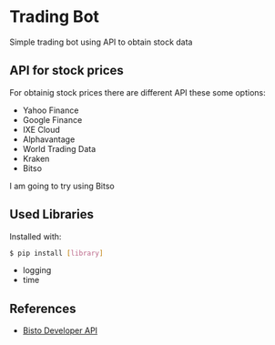 # Trading Bot

Simple trading bot using API to obtain stock data

## API for stock prices

For obtainig stock prices there are different API these some options:

- Yahoo Finance
- Google Finance
- IXE Cloud
- Alphavantage
- World Trading Data
- Kraken
- Bitso

I am going to try using Bitso

## Used Libraries

Installed with:

```bash
$ pip install [library]
```

- logging
- time

## References

- [Bisto Developer API](https://bitso.com/developers)
